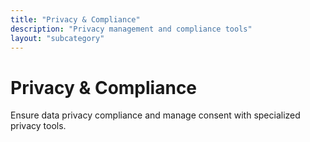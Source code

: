 ```yaml
---
title: "Privacy & Compliance"
description: "Privacy management and compliance tools"
layout: "subcategory"
---
```


# Privacy & Compliance

Ensure data privacy compliance and manage consent with specialized privacy tools.